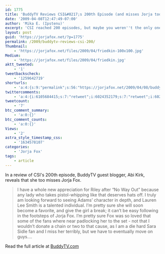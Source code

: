 ```yaml
---
id: 1775
title: 'BuddyTV Reviews CSI&#8217;s 200th Episode (and misses Jorja too!)'
date: '2009-04-08T12:47:49-07:00'
author: 'Mika E. (Ipstenu)'
excerpt: 'CSI reached 200 episodes, but maybe you weren''t the only ones who felt something (someone) was missing. BuddyTV Guest Blogger, Abi Kirk, misses Jorja too.'
layout: post
guid: 'https://jorjafox.net/?p=1775'
permalink: /2009/buddytv-reviews-csi-200/
Thumbnail:
    - 'https://jorjafox.net/files/2009/04/friedkin-100x100.jpg'
Medium:
    - 'https://jorjafox.net/files/2009/04/friedkin.jpg'
aktt_tweeted:
    - '1'
tweetbackscheck:
    - '1259642719'
shorturls:
    - 'a:4:{s:9:"permalink";s:56:"https://jorjafox.net/2009/04/08/buddytv-reviews-csi-200/";s:7:"tinyurl";s:25:"http://tinyurl.com/cn746l";s:4:"isgd";s:18:"http://is.gd/52WBF";s:5:"bitly";s:20:"http://bit.ly/6PCtQz";}'
twittercomments:
    - 'a:4:{i:6105684415;s:7:"retweet";i:6024352179;s:7:"retweet";i:6023785605;s:7:"retweet";i:6023627892;s:7:"retweet";}'
tweetcount:
    - '7'
btc_comment_summary:
    - 'a:0:{}'
btc_comment_counts:
    - 'a:0:{}'
Views:
    - '2'
astra_style_timestamp_css:
    - '1634578107'
categories:
    - 'Jorja Fox'
tags:
    - article
---
```


In a review of CSI's 200th episode, BuddyTV guest blogger, Abi Kirk, reveals that she too misses Jorja Fox.

<blockquote>I have a whole new appreciation for Riley after “No Way Out” because any lady who takes pistol-whipping like that deserves hats off. I truly am looking forward to seeing Adams’ character in depth, and Lauren Lee Smith is a talented individual. I’m pretty sure she will soon become a favorite, and give the girl a break; it can’t be easy following in the footsteps of Jorja Fox. I’m pretty sure Fox was so loved that some of the fans where near padlocking her to the set - not that I wouldn’t donate a chain or two to that cause, as I am a die hard Sara Sidle fan and I miss her terribly, but we have to eventually move on guys….</blockquote>

Read the full article at <a href="http://www.buddytv.com/articles/csi/csi-the-200th-birthday-spectac-27603.aspx">BuddyTV.com</a>